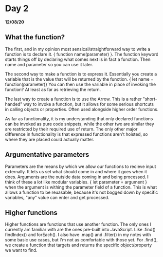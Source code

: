 # Day 2
__12/08/20__

## What the function? 

  The first, and in my opinion most sensical/straightforward way to write a function is to declare it.
{ function name(parameter) }. The function keyword starts things off by declaring what comes next is in fact a function. Then name and parameter so you can use it later.

  The second way to make a function is to express it. Essentially you create a variable that is the value that will be returned by the function.
{ let name = function(parameter)} You can then use the variable in place of invoking the function? At least as far as retrieving the return.

  The last way to create a function is to use the Arrow. This is a rather "short-handed" way to invoke a function, but it allows for some serious shortcuts in calling objects or properties. Often used alongside higher order functions.

  As far as functionality, it is my understanding that only declared functions can be invoked as pure code snippets, while the other two are similar they are restricted by their required use of return. The only other major difference in functionality is that expressed functions aren't hoisted, so where they are placed could actually matter.

  ## Argumentative parameters

  Parameters are the means by which we allow our functions to recieve input externally. It lets us set what should come in and where it goes when it does. Arguments are the outside data coming in and being processed. I think of these a lot like modular variables. 
  { let parameter = argument } when the argument is withing the parameter field of a function. This is what allows a function to be reuasable, because it's not bogged down by specific variables, "any" value can enter and get processed.

  ## Higher functions

  Higher functions are functions that use another function. The only ones I currently am familiar with are the ones pre-built into JavaScript. Like .find() findIndex() and forEach(). I also have .map() and .filter() in my notes with some basic use cases, but I'm not as comfortable with those yet. For .find(), we create a function that targets and returns the specific object/property we want to find. 